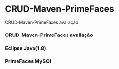 # CRUD-Maven-PrimeFaces
CRUD-Maven-PrimeFaces avaliação
### CRUD-Maven-PrimeFaces avaliação 
### Eclipse Java(1.8) 
### PrimeFaces MySQl
